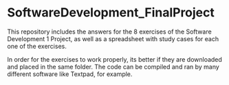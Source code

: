 # SoftwareDevelopment_FinalProject
This repository includes the answers for the 8 exercises of the Software Development 1 Project, as well as a spreadsheet with study cases for each one of the exercises.

In order for the exercises to work properly, its better if they are downloaded and placed in the same folder. The code can be compiled and ran by many different software like Textpad, for example. 
